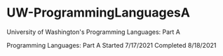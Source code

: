# UW-ProgrammingLanguagesA

University of Washington's Programming Languages: Part A

Programming Languages: Part A Started 7/17/2021 Completed 8/18/2021
